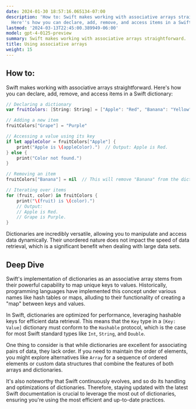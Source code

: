 ```yaml
---
date: 2024-01-30 18:57:16.065134-07:00
description: 'How to: Swift makes working with associative arrays straightforward.
  Here''s how you can declare, add, remove, and access items in a Swift dictionary.'
lastmod: '2024-03-13T22:45:00.389949-06:00'
model: gpt-4-0125-preview
summary: Swift makes working with associative arrays straightforward.
title: Using associative arrays
weight: 15
---
```


## How to:
Swift makes working with associative arrays straightforward. Here's how you can declare, add, remove, and access items in a Swift dictionary:

```Swift
// Declaring a dictionary
var fruitColors: [String: String] = ["Apple": "Red", "Banana": "Yellow"]

// Adding a new item
fruitColors["Grape"] = "Purple"

// Accessing a value using its key
if let appleColor = fruitColors["Apple"] {
    print("Apple is \(appleColor).")  // Output: Apple is Red.
} else {
    print("Color not found.")
}

// Removing an item
fruitColors["Banana"] = nil  // This will remove "Banana" from the dictionary

// Iterating over items
for (fruit, color) in fruitColors {
    print("\(fruit) is \(color).")
    // Output:
    // Apple is Red.
    // Grape is Purple.
}
```

Dictionaries are incredibly versatile, allowing you to manipulate and access data dynamically. Their unordered nature does not impact the speed of data retrieval, which is a significant benefit when dealing with large data sets.

## Deep Dive
Swift's implementation of dictionaries as an associative array stems from their powerful capability to map unique keys to values. Historically, programming languages have implemented this concept under various names like hash tables or maps, alluding to their functionality of creating a "map" between keys and values.

In Swift, dictionaries are optimized for performance, leveraging hashable keys for efficient data retrieval. This means that the `Key` type in a `[Key: Value]` dictionary must conform to the `Hashable` protocol, which is the case for most Swift standard types like `Int`, `String`, and `Double`.

One thing to consider is that while dictionaries are excellent for associating pairs of data, they lack order. If you need to maintain the order of elements, you might explore alternatives like `Array` for a sequence of ordered elements or custom data structures that combine the features of both arrays and dictionaries.

It's also noteworthy that Swift continuously evolves, and so do its handling and optimizations of dictionaries. Therefore, staying updated with the latest Swift documentation is crucial to leverage the most out of dictionaries, ensuring you're using the most efficient and up-to-date practices.
